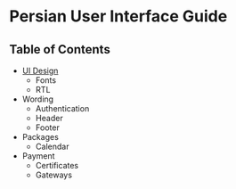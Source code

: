 # Persian User Interface Guide


## Table of Contents
* [UI Design](pages/ui-design.md)
	* Fonts
	* RTL
* Wording
	* Authentication
	* Header
	* Footer
* Packages
	* Calendar
* Payment 
	* Certificates
	* Gateways
